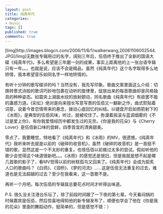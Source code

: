 ```yaml
---
layout: post
title: 纯真年代
categories:
- music
tags: []
published: true
comments: true
---
```

<p>[limg]http://images.blogcn.com/2006/11/6/1/walkerwang,20061106002544.JPG[/limg]无数张专辑用过的名字，阔别三年后，伍佰终于推出了全新的国语大碟《纯真年代》。多么希望是三年磨一剑的成果，事实上距离他的上一张台语专辑只有一年。。。也就是说，应该不会是精品，虽然《纯真年代》这个名字取得多么地矫情，我本希望音乐如同名字一样地矫情的。</p>

<p>有听十分钟的歌写碟评的吗？当然没有，我先写印象。歌曲文案里面这么介绍：切换转景式诗般的歌词巧妙地包裹在动听的旋律里，绽放出来的每首歌曲却是风格独具的种种姿态。如震央上湖面水纹的放射颤动，同名歌曲《纯真年代》有欲罢不能的蛊惑力道。《彩虹》绝对是向来擅长写意写景的伍佰又一翻新之作，曲式熨贴着词意，说着今昔恋情带来的悬念，拨动心底回忆的纠结。以键盘开启如雨箭射下的《冰雨》，是典型的伍佰风味，听过，就被咬住了。弥漫着摇滚与蓝调烟雾的《不过是爱上你》，有你我爱情经历中都发生过的无奈。《你是我的花朵》与《Cherry Lover》是伍佰新口味的尝鲜，四季皆宜的清爽甜美。</p>

<p>零点了，我要睡觉，特地看了《纯真年代》和《冰雨》的MV，很遗憾，《纯真年代》我听来听去就是以前的《破碎的收音机》，虽然《破碎的收音机》是一首挺不错的歌，显然这是一个不太妙的重复。也怪伍佰以前做过太多的尝试。假如听他的歌少会觉得这个味道很新吧。。。《冰雨》的感觉还是很旧，但是我就是想不起是哪几首歌的影子了，看MV觉得以前的树枝孤鸟又回来了。《纯真年代》会成为脍炙人口的歌曲吗？《白鸽》、《泪桥》、《梦的河流》……这是伍佰无法重复的过去，难道也是无法超越的过去？至少在我看来，这一首歌不是。</p>

<p>再听一个月吧。每次伍佰的专辑我总要花点时间才听得出味道。</p>

<p>P.S. 很久没关注港台乐坛了，除了前段时间跟了一下夜的第七章。今天看闷锅的时候嘉宾是伍佰，然后惊喜地得知他的新专辑发布了，顺便也学会了他在《你是我的花朵》里面的舞蹈动作，挺简单的，但是感觉不错：）</p>
